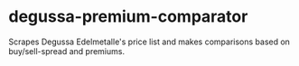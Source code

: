 # degussa-premium-comparator
Scrapes Degussa Edelmetalle's price list and makes comparisons based on buy/sell-spread and premiums.
